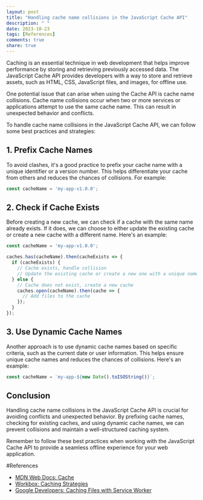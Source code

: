 ```yaml
---
layout: post
title: "Handling cache name collisions in the JavaScript Cache API"
description: " "
date: 2023-10-23
tags: [References]
comments: true
share: true
---
```


Caching is an essential technique in web development that helps improve performance by storing and retrieving previously accessed data. The JavaScript Cache API provides developers with a way to store and retrieve assets, such as HTML, CSS, JavaScript files, and images, for offline use. 

One potential issue that can arise when using the Cache API is cache name collisions. Cache name collisions occur when two or more services or applications attempt to use the same cache name. This can result in unexpected behavior and conflicts.

To handle cache name collisions in the JavaScript Cache API, we can follow some best practices and strategies:

## 1. Prefix Cache Names

To avoid clashes, it's a good practice to prefix your cache name with a unique identifier or a version number. This helps differentiate your cache from others and reduces the chances of collisions. For example:

```javascript
const cacheName = 'my-app-v1.0.0';
```

## 2. Check if Cache Exists

Before creating a new cache, we can check if a cache with the same name already exists. If it does, we can choose to either update the existing cache or create a new cache with a different name. Here's an example:

```javascript
const cacheName = 'my-app-v1.0.0';

caches.has(cacheName).then(cacheExists => {
  if (cacheExists) {
    // Cache exists, handle collision
    // Update the existing cache or create a new one with a unique name
  } else {
    // Cache does not exist, create a new cache
    caches.open(cacheName).then(cache => {
      // Add files to the cache
    });
  }
});
```

## 3. Use Dynamic Cache Names

Another approach is to use dynamic cache names based on specific criteria, such as the current date or user information. This helps ensure unique cache names and reduces the chances of collisions. Here's an example:

```javascript
const cacheName = `my-app-${new Date().toISOString()}`;
```

## Conclusion

Handling cache name collisions in the JavaScript Cache API is crucial for avoiding conflicts and unexpected behavior. By prefixing cache names, checking for existing caches, and using dynamic cache names, we can prevent collisions and maintain a well-structured caching system.

Remember to follow these best practices when working with the JavaScript Cache API to provide a seamless offline experience for your web application.

#References
- [MDN Web Docs: Cache](https://developer.mozilla.org/en-US/docs/Web/API/Cache)
- [Workbox: Caching Strategies](https://developers.google.com/web/tools/workbox/guides/caching-strategies)
- [Google Developers: Caching Files with Service Worker](https://developers.google.com/web/ilt/pwa/caching-files-with-service-worker)